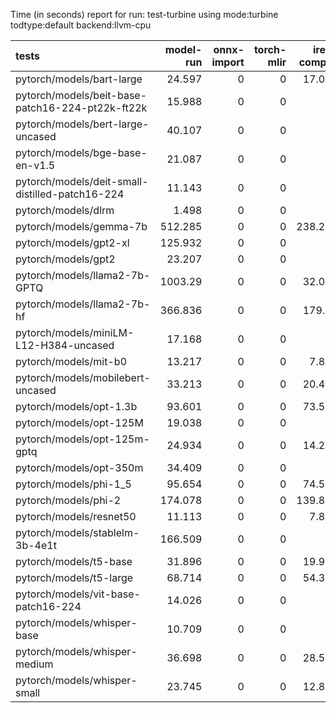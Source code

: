 Time (in seconds) report for run: test-turbine using mode:turbine todtype:default backend:llvm-cpu

| tests                                            |   model-run |   onnx-import |   torch-mlir |   iree-compile |   inference |
|:-------------------------------------------------|------------:|--------------:|-------------:|---------------:|------------:|
| pytorch/models/bart-large                        |      24.597 |             0 |            0 |         17.086 |       1.11  |
| pytorch/models/beit-base-patch16-224-pt22k-ft22k |      15.988 |             0 |            0 |          0     |       0     |
| pytorch/models/bert-large-uncased                |      40.107 |             0 |            0 |          0     |       0     |
| pytorch/models/bge-base-en-v1.5                  |      21.087 |             0 |            0 |          0     |       0     |
| pytorch/models/deit-small-distilled-patch16-224  |      11.143 |             0 |            0 |          0     |       0     |
| pytorch/models/dlrm                              |       1.498 |             0 |            0 |          0     |       0     |
| pytorch/models/gemma-7b                          |     512.285 |             0 |            0 |        238.222 |       0     |
| pytorch/models/gpt2-xl                           |     125.932 |             0 |            0 |          0     |       0     |
| pytorch/models/gpt2                              |      23.207 |             0 |            0 |          0     |       0     |
| pytorch/models/llama2-7b-GPTQ                    |    1003.29  |             0 |            0 |         32.086 |       0     |
| pytorch/models/llama2-7b-hf                      |     366.836 |             0 |            0 |        179.44  |       0     |
| pytorch/models/miniLM-L12-H384-uncased           |      17.168 |             0 |            0 |          0     |       0     |
| pytorch/models/mit-b0                            |      13.217 |             0 |            0 |          7.871 |       0.382 |
| pytorch/models/mobilebert-uncased                |      33.213 |             0 |            0 |         20.462 |       0.297 |
| pytorch/models/opt-1.3b                          |      93.601 |             0 |            0 |         73.516 |       5.831 |
| pytorch/models/opt-125M                          |      19.038 |             0 |            0 |          0     |       0     |
| pytorch/models/opt-125m-gptq                     |      24.934 |             0 |            0 |         14.289 |       0.631 |
| pytorch/models/opt-350m                          |      34.409 |             0 |            0 |          0     |       0     |
| pytorch/models/phi-1_5                           |      95.654 |             0 |            0 |         74.546 |      13.936 |
| pytorch/models/phi-2                             |     174.078 |             0 |            0 |        139.866 |      24.259 |
| pytorch/models/resnet50                          |      11.113 |             0 |            0 |          7.861 |       0.31  |
| pytorch/models/stablelm-3b-4e1t                  |     166.509 |             0 |            0 |          0     |       0     |
| pytorch/models/t5-base                           |      31.896 |             0 |            0 |         19.907 |       2.522 |
| pytorch/models/t5-large                          |      68.714 |             0 |            0 |         54.335 |       6.847 |
| pytorch/models/vit-base-patch16-224              |      14.026 |             0 |            0 |          0     |       0     |
| pytorch/models/whisper-base                      |      10.709 |             0 |            0 |          0     |       0     |
| pytorch/models/whisper-medium                    |      36.698 |             0 |            0 |         28.566 |       1.956 |
| pytorch/models/whisper-small                     |      23.745 |             0 |            0 |         12.887 |       0.884 |
